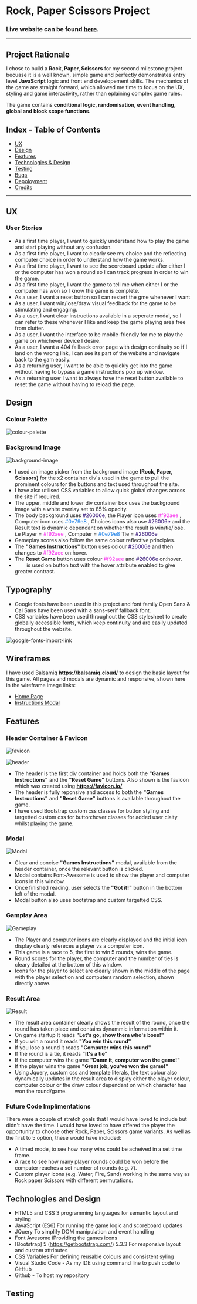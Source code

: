 # Rock, Paper Scissors Project

### Live website can be found [here]().
---
## Project Rationale

I chose to build a **Rock, Paper, Scissors** for my second milestone project becuase it is a well known, simple game and perfectly demonstrates entry level **JavaScript** logic and front end developement skills.
The mechanics of the game are straight forward, which allowed me time to focus on the UX, styling and game interactivity, rather than eplaining complex game rules.

The game contains **conditional logic, randomisation, event handling, global and block scope functions**.

## Index - Table of Contents ##

- [UX](#ux)
- [Design](#design)
- [Features](#features)
- [Technologies & Design](#technologies-and-design)
- [Testing](#testing)
- [Bugs](#bugs)
- [Depoloyment](#deployment)
- [Credits](#credits)
---
## UX

### User Stories

* As a first time player, I want to quickly understand how to play the game and start playing without any confusion.
* As a first time player, I want to clearly see my choice and the reflecting computer choice in order to understand how the game works.
* As a first time player, I want to see the scoreboard update after either I or the computer has won a round so I can track progress in order to win the game.
* As a first time player, I want the game to tell me when either I or the computer has won so I know the game is complete.
* As a user, I want a reset button so I can restert the gme whenever I want
* As a user, I want win/lose/draw visual feedback for the game to be stimulating and engaging.
* As a user, I want clear instructions available in a seperate modal, so I can refer to these whenever I like and keep the game playing area free from clutter.
* As a user, I want the interface to be mobile-friendly for me to play the game on whichever device I desire.
* As a user, I want a 404 fallback error page with design continuity so if I land on the wrong link, I can see its part of the website and navigate back to the gam easily.
* As a returning user, I want to be able to quickly get into the game without having to bypass a game instructions pop up window.
* As a returning user I want to always have the reset button available to reset the game without having to reload the page.

## Design

### Colour Palette

![colour-palette](assets/README-files/mp2-colour-scheme.png)

### Background Image

![background-image](assets/README-files/background-image.png)

* I used an image picker from the background image **(Rock, Paper, Scissors)** for the x2 container div's used in the game to pull the prominent colours for the buttons and text used throughout the site.
* I have also utilised CSS variables to allow quick global changes across the site if required.
* The upper, middle and lower div container box uses the background image with a white overlay set to 85% opacity.
* The body background uses <span style="color:#26006e">#26006e</span>, the Player icon uses <span style="color:#f92aee"> #f92aee</span> , Computer icon uses <span style="color: #0e79e8"> #0e79e8</span> , Choices icons also use <span style="color: #26006e"> #26006e</span> and the Result text is dynamic dependant on whether the result is win/tie/lose. i.e Player =<span style="color: #f92aee"> #f92aee</span> , Computer = <span style="color: #0e79e8"> #0e79e8</span> Tie = <span style="color: #26006e"> #26006e</span>
* Gameplay scores also follow the same colour reflective principles.
* The **"Games Instructions"** button uses colour <span style="color:#26006e">#26006e</span> and then changes to <span style="color:#f92aee">#f92aee</span> on:hover.
* The **Reset Game** button uses colour<span style="color:#f92aee"> #f92aee</span> and <span style="color: #26006e"> #26006e</span> on:hover.
* <span style="color: #ffff">#ffff</span> is used on button text with the hover attribute enabled to give greater contrast.

## Typography

* Google fonts have been used in this project and font family Open Sans & Cal Sans have been used with a sans-serif fallback font.
* CSS variables have been used throughout the CSS stylesheet to create globally accessible fonts, which keep continuity and are easily updated throughout the website.

![google-fonts-import-link](assets/README-files/mp2-google-fonts.png)

## Wireframes

I have used Balsamiq **https://balsamiq.cloud/** to design the basic layout for this game. All pages and modals are dynamic and responsive, shown here in the wireframe image links:

* [Home Page](wireframes/mp2-project-homepage.png)
* [Instructions Modal](wireframes/mp2-project-modal.png)

## Features

### Header Container & Favicon

![favicon](assets/README-files/favicon.png)

![header](assets/README-files/header-div.png)

* The header is the first div container and holds both the **"Games Instructions"** and the **"Reset Game"** buttons. Also shown is the favicon which was created using **https://favicon.io/**
* The header is fully reponsive and access to both the **"Games Instructions"** and **"Reset Game"** buttons is available throughout the game.
* I have used Bootstrap custom css classes for button styling and targetted custom css for button:hover classes for added user claity whilst playing the game.

### Modal

![Modal](assets/README-files/modal.png)

* Clear and concise **"Games Instructions"** modal, available from the header container, once the relevant button is clicked.
* Modal contains Font-Awesome is used to show the player and computer icons in this window.
* Once finished reading, user selects the **"Got it!"** button in the bottom left of the modal.
* Modal button also uses bootstrap and custom targetted CSS. 

### Gamplay Area

![Gameplay](assets/README-files/gameplay-div.png)

* The Player and computer icons are clearly displayed and the initial icon display clearly refereces a player vs a computer icon.
* This game is a race to 5, the first to win 5 rounds, wins the game. 
* Round scores for the player, the computer and the number of ties is cleary detailed at the bottom of this window.
* Icons for the player to select are clearly shown in the middle of the page with the player selection and computers random selection, shown directly above.

### Result Area

![Result](assets/README-files/result-div.png)

* The result area container clearly shows the result of the round, once the round has taken place and contains dynammic information within it.
* On game startup It reads **"Let's go, show them who's boss!"**
* If you win a round it reads **"You win this round"** 
* If you lose a round it reads **"Computer wins this round"**
* If the round is a tie, it reads **"It's a tie"**
* If the computer wins the game **"Damn it, computer won the game!"**
* If the player wins the game **"Great job, you've won the game!"**
* Using Jquery, custom css and template literals, the text colour also dynamically updates in the result area to display either the player colour, computer colour or the draw colour dependant on which character has won the round/game.

### Future Code Implimentations

There were a couple of stretch goals that I would have loved to include but didn't have the time.
I would have loved to have offered the player the opportunity to choose other Rock, Paper, Scissors game variants. As well as the first to 5 option, these would have included:

* A timed mode, to see how many wins could be acheived in a set time frame.
* A race to see how many player rounds could be won before the computer reaches a set number of rounds (e.g. 7).
* Custom player icons (e.g. Water, Fire, Sand) working in the same way as Rock paper Scissors with different permutations. 

## Technologies and Design

* HTML5 and CSS 3 programming languages for semantic layout and styling
* JavaScript (ES6) For running the game logic and scoreboard updates
* JQuery To simplify DOM manipulation and event handling
* Font Awesome iProviding the games icons
* [Bootstrap] 5 (https://getbootstrap.com/) 5.3.3 For responsive layout and custom attributes
* CSS Variables For defining reusable colours and consistent syling
* Visual Studio Code - As my IDE using command line to push code to GitHub
* Github - To host my repository

## Testing

